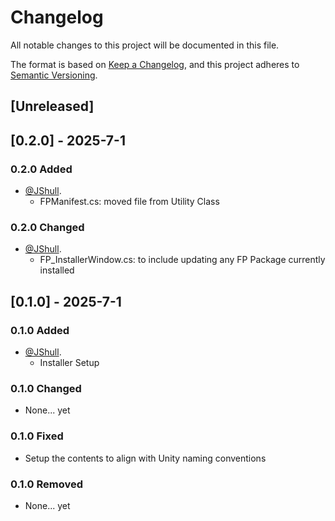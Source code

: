 # Changelog

All notable changes to this project will be documented in this file.

The format is based on [Keep a Changelog](https://keepachangelog.com/en/1.0.0/),
and this project adheres to [Semantic Versioning](https://semver.org/spec/v2.0.0.html).

## [Unreleased]

## [0.2.0] - 2025-7-1

### 0.2.0 Added

- [@JShull](https://github.com/jshull).
  - FPManifest.cs: moved file from Utility Class

### 0.2.0 Changed

- [@JShull](https://github.com/jshull).
  - FP_InstallerWindow.cs: to include updating any FP Package currently installed 

## [0.1.0] - 2025-7-1

### 0.1.0 Added

- [@JShull](https://github.com/jshull).
  - Installer Setup

### 0.1.0 Changed

- None... yet

### 0.1.0 Fixed

- Setup the contents to align with Unity naming conventions

### 0.1.0 Removed

- None... yet
